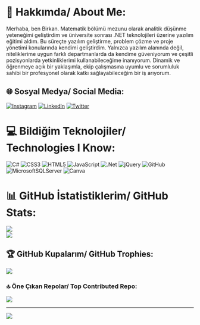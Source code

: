 # 💫 Hakkımda/ About Me:
Merhaba, ben Birkan. Matematik bölümü mezunu olarak analitik düşünme yeteneğimi geliştirdim ve üniversite sonrası .NET teknolojileri üzerine yazılım eğitimi aldım. Bu süreçte yazılım geliştirme, problem çözme ve proje yönetimi konularında kendimi geliştirdim. Yalnızca yazılım alanında değil, niteliklerime uygun farklı departmanlarda da kendime güveniyorum ve çeşitli pozisyonlarda yetkinliklerimi kullanabileceğime inanıyorum. Dinamik ve öğrenmeye açık bir yaklaşımla, ekip çalışmasına uyumlu ve sorumluluk sahibi bir profesyonel olarak katkı sağlayabileceğim bir iş arıyorum.


## 🌐 Sosyal Medya/ Social Media:
[![Instagram](https://img.shields.io/badge/Instagram-%23E4405F.svg?logo=Instagram&logoColor=white)](https://instagram.com/birkanturan10) [![LinkedIn](https://img.shields.io/badge/LinkedIn-%230077B5.svg?logo=linkedin&logoColor=white)](https://linkedin.com/in/birkanturan10) [![Twitter](https://img.shields.io/badge/Twitter-%231DA1F2.svg?logo=Twitter&logoColor=white)](https://twitter.com/birkanturan55) 

# 💻 Bildiğim Teknolojiler/ Technologies I Know:
![C#](https://img.shields.io/badge/c%23-%23239120.svg?style=for-the-badge&logo=c-sharp&logoColor=white) ![CSS3](https://img.shields.io/badge/css3-%231572B6.svg?style=for-the-badge&logo=css3&logoColor=white) ![HTML5](https://img.shields.io/badge/html5-%23E34F26.svg?style=for-the-badge&logo=html5&logoColor=white) ![JavaScript](https://img.shields.io/badge/javascript-%23323330.svg?style=for-the-badge&logo=javascript&logoColor=%23F7DF1E) ![.Net](https://img.shields.io/badge/.NET-5C2D91?style=for-the-badge&logo=.net&logoColor=white) ![jQuery](https://img.shields.io/badge/jquery-%230769AD.svg?style=for-the-badge&logo=jquery&logoColor=white) ![GitHub](https://img.shields.io/badge/GitHub-%23121011.svg?style=for-the-badge&logo=github&logoColor=white) ![MicrosoftSQLServer](https://img.shields.io/badge/Microsoft%20SQL%20Sever-CC2927?style=for-the-badge&logo=microsoft%20sql%20server&logoColor=white) ![Canva](https://img.shields.io/badge/Canva-%2300C4CC.svg?style=for-the-badge&logo=Canva&logoColor=white)
# 📊 GitHub İstatistiklerim/ GitHub Stats:
![](https://github-readme-stats.vercel.app/api?username=birkanturan10&theme=default&hide_border=true&include_all_commits=false&count_private=false)<br/>
![](https://github-readme-streak-stats.herokuapp.com/?user=birkanturan10&theme=default&hide_border=true)<br/>


## 🏆 GitHub Kupalarım/ GitHub Trophies:
![](https://github-profile-trophy.vercel.app/?username=birkanturan10&theme=flat&no-frame=true&no-bg=true&margin-w=4)

### 🔝 Öne Çıkan Repolar/ Top Contributed Repo:
![](https://github-contributor-stats.vercel.app/api?username=birkanturan10&limit=5&theme=flat&combine_all_yearly_contributions=true)

---
[![](https://visitcount.itsvg.in/api?id=birkanturan10&icon=0&color=0)](https://visitcount.itsvg.in)

<!-- Proudly created with GPRM ( https://gprm.itsvg.in ) -->
